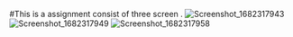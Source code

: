 #This is a assignment consist of three screen .
![Screenshot_1682317943](https://user-images.githubusercontent.com/108892061/233917713-6de419a6-3ba9-4ad5-acfb-1e907370312a.png)
![Screenshot_1682317949](https://user-images.githubusercontent.com/108892061/233917759-418fe864-fe18-4d2a-9089-a78554f02ffb.png)
![Screenshot_1682317958](https://user-images.githubusercontent.com/108892061/233917769-06c4df61-28cb-4f59-9569-ac9fa8d05a2c.png)
